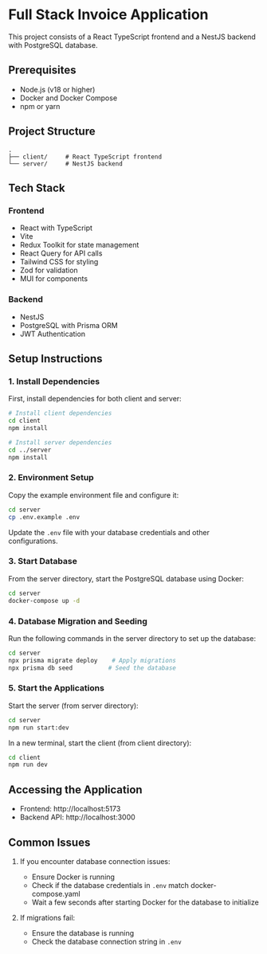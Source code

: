 # Full Stack Invoice Application

This project consists of a React TypeScript frontend and a NestJS backend with PostgreSQL database.

## Prerequisites

- Node.js (v18 or higher)
- Docker and Docker Compose
- npm or yarn

## Project Structure

```
.
├── client/     # React TypeScript frontend
└── server/     # NestJS backend
```

## Tech Stack

### Frontend

- React with TypeScript
- Vite
- Redux Toolkit for state management
- React Query for API calls
- Tailwind CSS for styling
- Zod for validation
- MUI for components

### Backend

- NestJS
- PostgreSQL with Prisma ORM
- JWT Authentication

## Setup Instructions

### 1. Install Dependencies

First, install dependencies for both client and server:

```bash
# Install client dependencies
cd client
npm install

# Install server dependencies
cd ../server
npm install
```

### 2. Environment Setup

Copy the example environment file and configure it:

```bash
cd server
cp .env.example .env
```

Update the `.env` file with your database credentials and other configurations.

### 3. Start Database

From the server directory, start the PostgreSQL database using Docker:

```bash
cd server
docker-compose up -d
```

### 4. Database Migration and Seeding

Run the following commands in the server directory to set up the database:

```bash
cd server
npx prisma migrate deploy    # Apply migrations
npx prisma db seed          # Seed the database
```

### 5. Start the Applications

Start the server (from server directory):

```bash
cd server
npm run start:dev
```

In a new terminal, start the client (from client directory):

```bash
cd client
npm run dev
```

## Accessing the Application

- Frontend: http://localhost:5173
- Backend API: http://localhost:3000

## Common Issues

1. If you encounter database connection issues:

   - Ensure Docker is running
   - Check if the database credentials in `.env` match docker-compose.yaml
   - Wait a few seconds after starting Docker for the database to initialize

2. If migrations fail:
   - Ensure the database is running
   - Check the database connection string in `.env`
